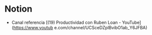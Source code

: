 # Notion
* Canal referencia [(19) Productividad con Ruben Loan - YouTube](https://www.youtub
e.com/channel/UCSceDZplBvibO1ab_Y6JFBA)
